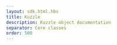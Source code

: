 ```yaml
---
layout: sdk.html.hbs
title: Kuzzle
description: Kuzzle object documentation
separator: Core classes
order: 500
---
```

